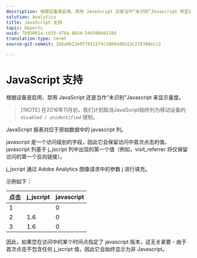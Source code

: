 ```yaml
---
description: 根据设备是启用、禁用 JavaScript 还是当作“未识别”Javascript 来显示量度。
solution: Analytics
title: JavaScript 支持
topic: Reports
uuid: 7b95001a-cd35-478a-8b24-54d30666110d
translation-type: tm+mt
source-git-commit: 16ba0b12e0f70112f4c10804d0a13c278388ecc2

---
```



# JavaScript 支持

根据设备是启用、禁用 JavaScript 还是当作“未识别”Javascript 来显示量度。

> [!NOTE] 在2016年11月初，我们计划取消JavaScript始终列为移动设备的 *`disabled / unidentified`* 限制。

JavaScript 报表对应于原始数据中的 javascript 列。

javascript 是一个访问级别的字段，因此它会保留访问中首次点击的值。javascript 列基于 j_jscript 列中出现的第一个值（例如，visit_referrer 将仅保留访问的第一个反向链接）。

j_jscript 通过 Adobe Analytics 图像请求中的参数 j 进行填充。

示例如下：

| 点击 | j_jscript | javascript |
|---|---|---|
| 1 |  | 0 |
| 2 | 1.6 | 0 |
| 3 | 1.6 | 0 |

因此，如果您在访问中的某个时间点指定了 javascript 版本，这无关紧要 - 由于首次点击不包含任何 j_jscript 值，因此它会始终显示为非 Javascript。
